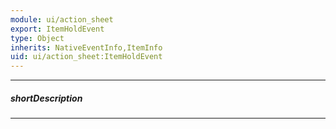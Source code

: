 ```yaml
---
module: ui/action_sheet
export: ItemHoldEvent
type: Object
inherits: NativeEventInfo,ItemInfo
uid: ui/action_sheet:ItemHoldEvent
---
```

---
##### shortDescription
<!-- Description goes here -->

---
<!-- Description goes here -->